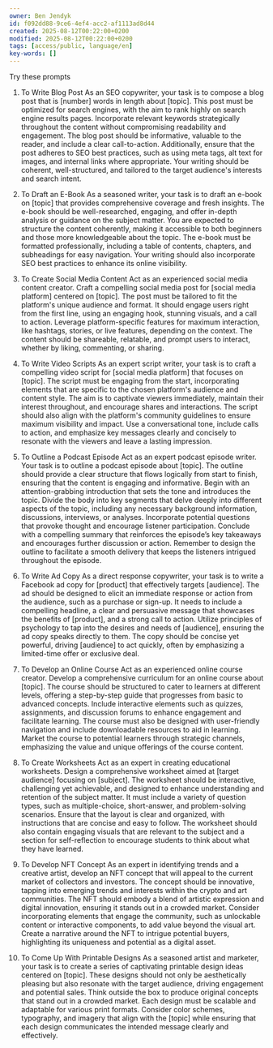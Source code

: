 ```yaml
---
owner: Ben Jendyk
id: f092dd88-9ce6-4ef4-acc2-af1113ad8d44
created: 2025-08-12T00:22:00+0200
modified: 2025-08-12T00:22:00+0200
tags: [access/public, language/en]
key-words: []
---
```


Try these prompts

1. To Write Blog Post
As an SEO copywriter, your task is to compose a blog post that is [number] words in length about [topic]. This post must be optimized for search engines, with the aim to rank highly on search engine results pages. Incorporate relevant keywords strategically throughout the content without compromising readability and engagement. The blog post should be informative, valuable to the reader, and include a clear call-to-action. Additionally, ensure that the post adheres to SEO best practices, such as using meta tags, alt text for images, and internal links where appropriate. Your writing should be coherent, well-structured, and tailored to the target audience's interests and search intent.

2. To Draft an E-Book
As a seasoned writer, your task is to draft an e-book on [topic] that provides comprehensive coverage and fresh insights. The e-book should be well-researched, engaging, and offer in-depth analysis or guidance on the subject matter. You are expected to structure the content coherently, making it accessible to both beginners and those more knowledgeable about the topic. The e-book must be formatted professionally, including a table of contents, chapters, and subheadings for easy navigation. Your writing should also incorporate SEO best practices to enhance its online visibility.

3. To Create Social Media Content
Act as an experienced social media content creator. Craft a compelling social media post for [social media platform] centered on [topic]. The post must be tailored to fit the platform's unique audience and format. It should engage users right from the first line, using an engaging hook, stunning visuals, and a call to action. Leverage platform-specific features for maximum interaction, like hashtags, stories, or live features, depending on the context. The content should be shareable, relatable, and prompt users to interact, whether by liking, commenting, or sharing.

4. To Write Video Scripts
As an expert script writer, your task is to craft a compelling video script for [social media platform] that focuses on [topic]. The script must be engaging from the start, incorporating elements that are specific to the chosen platform's audience and content style. The aim is to captivate viewers immediately, maintain their interest throughout, and encourage shares and interactions. The script should also align with the platform's community guidelines to ensure maximum visibility and impact. Use a conversational tone, include calls to action, and emphasize key messages clearly and concisely to resonate with the viewers and leave a lasting impression.

5. To Outline a Podcast Episode
Act as an expert podcast episode writer. Your task is to outline a podcast episode about [topic]. The outline should provide a clear structure that flows logically from start to finish, ensuring that the content is engaging and informative. Begin with an attention-grabbing introduction that sets the tone and introduces the topic. Divide the body into key segments that delve deeply into different aspects of the topic, including any necessary background information, discussions, interviews, or analyses. Incorporate potential questions that provoke thought and encourage listener participation. Conclude with a compelling summary that reinforces the episode’s key takeaways and encourages further discussion or action. Remember to design the outline to facilitate a smooth delivery that keeps the listeners intrigued throughout the episode.

6. To Write Ad Copy
As a direct response copywriter, your task is to write a Facebook ad copy for [product] that effectively targets [audience]. The ad should be designed to elicit an immediate response or action from the audience, such as a purchase or sign-up. It needs to include a compelling headline, a clear and persuasive message that showcases the benefits of [product], and a strong call to action. Utilize principles of psychology to tap into the desires and needs of [audience], ensuring the ad copy speaks directly to them. The copy should be concise yet powerful, driving [audience] to act quickly, often by emphasizing a limited-time offer or exclusive deal.

7. To Develop an Online Course
Act as an experienced online course creator. Develop a comprehensive curriculum for an online course about [topic]. The course should be structured to cater to learners at different levels, offering a step-by-step guide that progresses from basic to advanced concepts. Include interactive elements such as quizzes, assignments, and discussion forums to enhance engagement and facilitate learning. The course must also be designed with user-friendly navigation and include downloadable resources to aid in learning. Market the course to potential learners through strategic channels, emphasizing the value and unique offerings of the course content.

8. To Create Worksheets
Act as an expert in creating educational worksheets. Design a comprehensive worksheet aimed at [target audience] focusing on [subject]. The worksheet should be interactive, challenging yet achievable, and designed to enhance understanding and retention of the subject matter. It must include a variety of question types, such as multiple-choice, short-answer, and problem-solving scenarios. Ensure that the layout is clear and organized, with instructions that are concise and easy to follow. The worksheet should also contain engaging visuals that are relevant to the subject and a section for self-reflection to encourage students to think about what they have learned.

9. To Develop NFT Concept
As an expert in identifying trends and a creative artist, develop an NFT concept that will appeal to the current market of collectors and investors. The concept should be innovative, tapping into emerging trends and interests within the crypto and art communities. The NFT should embody a blend of artistic expression and digital innovation, ensuring it stands out in a crowded market. Consider incorporating elements that engage the community, such as unlockable content or interactive components, to add value beyond the visual art. Create a narrative around the NFT to intrigue potential buyers, highlighting its uniqueness and potential as a digital asset.

10. To Come Up With Printable Designs
As a seasoned artist and marketer, your task is to create a series of captivating printable design ideas centered on [topic]. These designs should not only be aesthetically pleasing but also resonate with the target audience, driving engagement and potential sales. Think outside the box to produce original concepts that stand out in a crowded market. Each design must be scalable and adaptable for various print formats. Consider color schemes, typography, and imagery that align with the [topic] while ensuring that each design communicates the intended message clearly and effectively.


